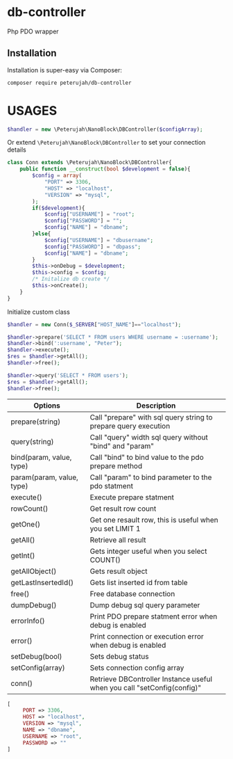# db-controller
Php PDO wrapper

## Installation

Installation is super-easy via Composer:
```md
composer require peterujah/db-controller
```

# USAGES

```php
$handler = new \Peterujah\NanoBlock\DBController($configArray);
```

Or extend `\Peterujah\NanoBlock\DBController` to set your connection details

```php
class Conn extends \Peterujah\NanoBlock\DBController{ 
	public function __construct(bool $development = false){
		$config = array(
			"PORT" => 3306,
			"HOST" => "localhost",
			"VERSION" => "mysql",
		);
		if($development){
			$config["USERNAME"] = "root";
			$config["PASSWORD"] = "";
			$config["NAME"] = "dbname";
		}else{
			$config["USERNAME"] = "dbusername";
			$config["PASSWORD"] = "dbpass";
			$config["NAME"] = "dbname";
		} 
		$this->onDebug = $development;
		$this->config = $config;
		/* Initalize db create */
		$this->onCreate();
	}
}
```
Initialize custom class
```php 
$handler = new Conn($_SERVER["HOST_NAME"]=="localhost");
```

```php
$handler->prepare('SELECT * FROM users WHERE username = :username');
$handler->bind(':username', "Peter");
$handler->execute();
$res = $handler->getAll();
$handler->free();
```

```php
$handler->query('SELECT * FROM users');
$res = $handler->getAll();
$handler->free();
```


| Options         | Description                                                                         |
|-----------------|-------------------------------------------------------------------------------------|
| prepare(string)            | Call "prepare" with sql query string to prepare query execution                                                   |
| query(string)            | Call "query" width sql query without "bind" and "param"                                                  |
| bind(param, value, type)          | Call "bind" to bind value to the pdo prepare method                                  |
| param(param, value, type)           | Call "param" to bind parameter to the pdo statment                                    |
| execute()           | Execute prepare statment                                       |
| rowCount()           | Get result row count                                      |
| getOne()           | Get one resault row, this is useful when you set LIMIT 1                                       |
| getAll()           | Retrieve all result                                      |
| getInt()           | Gets integer useful when you select COUNT()                                      |
| getAllObject()          | Gets result object                                       |
| getLastInsertedId()           | Gets list inserted id from table                                      |
| free()           | Free database connection                                       |
| dumpDebug()           | Dump debug sql query parameter                                      |
| errorInfo()           | Print PDO prepare statment error when debug is enabled                                     |
| error()           | Print connection or execution error when debug is enabled                                     |
| setDebug(bool)           | Sets debug status                                       |
| setConfig(array)           | Sets connection config array                                       |
| conn()           | Retrieve DBController Instance useful when you call "setConfig(config)"                                    |



```php 
[
     PORT => 3306,
     HOST => "localhost",
     VERSION => "mysql",
     NAME => "dbname",
     USERNAME => "root",
     PASSWORD => ""
]
```


				
